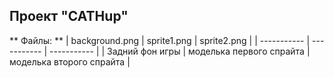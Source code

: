 ## Проект "CATHup"
** Файлы: **
| background.png | sprite1.png | sprite2.png |
| ----------- | ----------- | ----------- |
| Задний фон игры | моделька первого спрайта | моделька второго спрайта |
